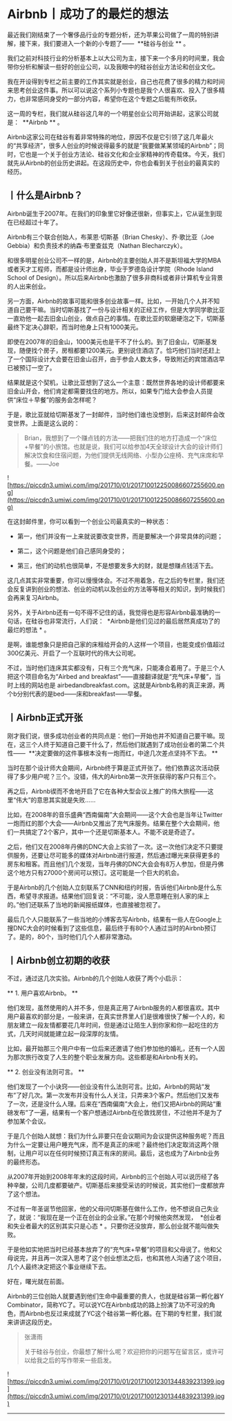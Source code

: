 # Airbnb丨成功了的最烂的想法

最近我们刚结束了一个奢侈品行业的专题分析，还为苹果公司做了一周的特别讲解，接下来，我们要进入一个新的小专题了——  **硅谷与创业 ** 。

我们之前对科技行业的分析基本上以大公司为主，接下来一个多月的时间里，我会带你分析和解读一些好的创业公司，以及我眼中的硅谷创业方法论和创业文化。

我在开设得到专栏之前主要的工作其实就是创业，自己也花费了很多的精力和时间来思考创业这件事。所以可以说这个系列小专题也是我个人很喜欢、投入了很多精力，也非常感同身受的一部分内容，希望你在这个专题之后能有所收获。

这一周的专栏，我们就从硅谷这几年的一个明星创业公司开始讲起，这家公司就是：  **Airbnb ** 。

Airbnb这家公司在硅谷有着非常特殊的地位，原因不仅是它引领了这几年最火的“共享经济”，很多人创业的时候说得最多的就是“我要做某某领域的Airbnb”；同时，它也是一个关于创业方法论、硅谷文化和企业家精神的传奇载体。今天，我们就先从Airbnb的创业历史讲起。在这段历史中，你也会看到关于创业的最真实的经历。

## 丨什么是Airbnb？

Airbnb诞生于2007年。在我们的印象里它好像还很新，但事实上，它从诞生到现在已经超过十年了。

Airbnb有三个联合创始人，布莱恩·切斯基（Brian Chesky）、乔·歌比亚（Joe Gebbia）和负责技术的纳森·布里查兹克（Nathan Blecharczyk）。

和很多明星创业公司不一样的是，Airbnb的主要创始人并不是斯坦福大学的MBA或者天才工程师，而都是设计师出身，毕业于罗德岛设计学院（Rhode Island School of Design）。所以后来Airbnb也激励了很多非商科或者非计算机专业背景的人出来创业。

另一方面，Airbnb的故事可能和很多创业故事一样。比如，一开始几个人并不知道自己要干嘛。当时切斯基找了一份与设计相关的正经工作，但是大学同学歌比亚一直劝他一起去旧金山创业，做点自己的事情。在歌比亚的软磨硬泡之下，切斯基最终下定决心辞职，而当时他身上只有1000美元。

即使在2007年的旧金山，1000美元也是干不了什么的。到了旧金山，切斯基发现，随便找个房子，房租都要1200美元。更别说住酒店了。恰巧他们当时还赶上了一个国际设计大会要在旧金山召开，由于参会人数太多，导致附近的宾馆酒店早已被预订一空了。

结果就是这个契机，让歌比亚想到了这么一个主意：既然世界各地的设计师都要来旧金山开会，他们肯定都需要找住的地方。所以，如果专门给大会参会人员提供“床位＋早餐”的服务会怎样呢？

于是，歌比亚就给切斯基发了一封邮件，当时他们谁也没想到，后来这封邮件会改变世界。上面是这么说的：

> Brian，我想到了一个赚点钱的方法——把我们住的地方打造成一个“床位+早餐”的小旅馆。也就是说，我们可以给参加4天全球设计大会的设计师们解决饮食和住宿问题，为他们提供无线网络、小型办公座椅、充气床席和早餐。——Joe

![https://piccdn3.umiwi.com/img/201710/01/201710012250086607255600.png](https://piccdn3.umiwi.com/img/201710/01/201710012250086607255600.png)

在这封邮件里，你可以看到一个创业公司最真实的一种状态：

* 第一，他们并没有一上来就说要改变世界，而是要解决一个非常具体的问题；

* 第二，这个问题是他们自己感同身受的；

* 第三，他们的动机也很简单，不是想要发多大的财，就是想赚点钱活下去。

这几点其实非常重要，你可以慢慢体会。不过不用着急，在之后的专栏里，我们还会反复讲到创业的想法、创业的动机以及创业的方法等等相关的知识，到时候我们会再来复习Airbnb。

另外，关于Airbnb还有一句不得不记住的话，我觉得也是形容Airbnb最准确的一句话，在硅谷也非常流行，人们说：  *Airbnb是他们见过的最后居然真成功了的最烂的想法 * 。

是啊，谁能想象只是把自己家的床租给开会的人这样一个项目，也能变成价值超过300亿美元、开启了一个互联时代的伟大公司呢。

不过，当时他们连床其实都没有，只有三个充气床，只能凑合着用了。于是三个人把这个项目命名为“Airbed and breakfast”——直接翻译就是“充气床+早餐”，当时上线的网站也是 airbedandbreakfast.com。这就是Airbnb名称的真正来源，两个b分别代表的是bed——床和breakfast——早餐。

## 丨Airbnb正式开张

刚才我们说，很多成功创业者的共同点是：他们一开始也并不知道自己要干嘛。现在，这三个人终于知道自己要干什么了，然后他们就遇到了成功创业者的第二个共性——  **决定要做的这件事根本没有一炮而红，中途几次差点坚持不下去。 **

当时在那个设计师大会期间，Airbnb终于算是正式开张了。他们依靠这次活动获得了多少用户呢？三个。没错，伟大的Airbnb第一次开张获得的客户只有三个。

再之后，Airbnb锲而不舍地开启了它在各种大型会议上推广的伟大旅程——这里“伟大”的意思其实就是失败……

比如，在2008年的音乐盛典“西南偏南”大会期间——这个大会也是当年让Twitter一炮而红的那个大会——Airbnb又推出了充气床服务。结果在整个大会期间，他们一共搞定了2个客户，其中一个还是切斯基本人。不能不说是奇迹了。

之后，他们又在2008年丹佛的DNC大会上实验了一次。这一次他们决定不只要提供服务，还要让尽可能多的媒体对Airbnb进行报道，然后通过曝光来获得更多的房东和租客。而且他们几个发现，当年丹佛的DNC大会会有8万人参加，但是丹佛这个地方只有27000个房间可以预订。这可能是一个巨大的机会。

于是Airbnb的几个创始人立刻联系了CNN和纽约时报，告诉他们Airbnb是什么东西，希望寻求报道。结果他们回复说：“不可能，没人愿意睡在别人家的床上的。”他们还联系了当地的新闻报纸媒体，也直接被忽视了。

最后几个人只能联系了一些当地的小博客去写Airbnb，结果有一些人在Google上搜DNC大会的时候看到了这些信息，最后终于有80个人通过当时的Airbnb预订了。是的，80个，当时他们几个人都非常激动。

## 丨Airbnb创立初期的收获

不过，通过这几次实验。Airbnb的几个创始人收获了两个小启示：

 ** 1. 用户喜欢Airbnb。 **

他们发现，虽然使用的人并不多，但是真正用了Airbnb服务的人都很喜欢。其中用户最喜欢的部分是，一般来讲，在真实世界里人们是很难很快了解一个人的，和朋友建立一段友情都要花几年时间，但是通过让陌生人到你家和你一起吃住的方式，几天时间就能建立起一段深厚的友情。

比如，最开始那三个用户中有一位后来还邀请了他们参加他的婚礼，还有一个人因为那次旅行改变了人生的整个职业发展方向。这些都是和Airbnb有关的。

 ** 2. 创业没有法则可言。 **

他们发现了一个小诀窍——创业没有什么法则可言。比如，Airbnb的网站“发布”了好几次。第一次发布并没有什么人关注，只弄来3个客户。然后他们又发布了一次，还是没什么人理。后来在“西南偏南”大会上，他们又把Airbnb的网站“重磅发布”了一遍，结果有一个客户想通过Airbnb在伦敦找房住，不过他并不是为了参加某个会议。

于是几个创始人就想：我们为什么非要只在会议期间为会议提供这种服务呢？而且为什么一定要让用户睡充气床，而不是真正的床呢？最终他们决定取消这两个限制，让用户可以在任何时候预订真正有床的房间。最后，这也成为了Airbnb业务的最终形态。

从2007年开始到2008年年末的这段时间，Airbnb的三个创始人可以说历经了各种辛酸，公司几度都要破产。切斯基后来接受采访的时候说，其实他们一度都放弃了这个想法。

不过有一年圣诞节他回家，他的父母问切斯基在做什么工作，他不想说自己失业了，就说：“我现在是一个正在创业的企业家。”在那个时候他突然发现，  *创业者和失业者最大的区别其实只是心态 * 。只要你还没放弃，那么创业就不能叫做失败。

于是他如实地把当时已经基本放弃了的“充气床+早餐”的项目和父母说了。他和父母说完，并且再一次深入思考了这个创业想法之后，也和其他人沟通了这个项目，几个人最终决定把这个事业继续下去。

好在，曙光就在前面。

Airbnb的三位创始人就要遇到他们生命中最重要的贵人，也就是硅谷第一孵化器Y Combinator，简称YC了。可以说YC在Airbnb成功的路上扮演了功不可没的角色，而Airbnb也反过来成就了YC这个硅谷第一孵化器。在下期的专栏里，我们就来讲讲这段历史。

> 张潇雨
> 
> 关于硅谷与创业，你最想了解什么呢？欢迎把你的问题写在留言区，或许可以给我之后的写作带来一些启发。

![https://piccdn3.umiwi.com/img/201710/01/201710012301344839231399.jpg](https://piccdn3.umiwi.com/img/201710/01/201710012301344839231399.jpg)

---
